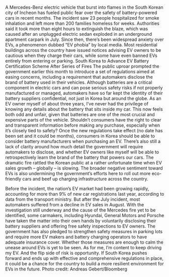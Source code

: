 A Mercedes-Benz electric vehicle that burst into flames in the South Korean city of Incheon has fueled public fear over the safety of battery-powered cars in recent months.
The incident saw 23 people hospitalized for smoke inhalation and left more than 200 families homeless for weeks. Authorities said it took more than eight hours to extinguish the blaze, which was caused after an unplugged electric sedan exploded in an underground apartment carpark in July.
Since then, there’s been widespread anxiety over EVs, a phenomenon dubbed “EV phobia” by local media. Most residential buildings across the country have issued notices advising EV owners to be cautious when they charge their cars, while some have even banned EVs entirely from entering or parking.
South Korea to Advance EV Battery Certification Scheme After Series of Fires
The public uproar prompted the government earlier this month to introduce a set of regulations aimed at easing concerns, including a requirement that automakers disclose the brand of battery used in their vehicles.
Although batteries are a critical component in electric cars and can pose serious safety risks if not properly manufactured or managed, automakers have so far kept the identity of their battery suppliers confidential, not just in Korea but around the globe.
As an EV owner myself of about three years, I’ve never had the privilege of knowing any details about the battery that sits inside my car. This now feels both odd and unfair, given that batteries are one of the most crucial and expensive parts of the vehicle. Shouldn’t consumers have the right to clear and transparent information before making any purchase, especially when it’s closely tied to safety?
Once the new regulations take effect (no date has been set and it could be months), consumers in Korea should be able to consider battery manufacturers when purchasing an EV. There’s also still a lack of clarity around how much detail the government will require automakers to disclose, and whether EV owners like myself will be able to retrospectively learn the brand of the battery that powers our cars.
The dramatic fire rattled the Korean public at a rather unfortunate time when EV sales growth – globally – is slowing. The broader negative sentiment toward EVs is also undermining the government’s efforts here to roll out more eco-friendly cars and beef up charging infrastructure across the country.

Before the incident, the nation’s EV market had been growing rapidly, accounting for more than 9% of new car registrations last year, according to data from the transport ministry. But after the July incident, most automakers suffered from a decline in EV sales in August.
With the investigation still underway and the cause of the Mercedes fire yet to be identified, some carmakers, including Hyundai, General Motors and Porsche have taken the matter into their own hands by voluntarily disclosing their battery suppliers and offering free safety inspections to EV owners.
The government has also pledged to strengthen safety measures in parking lots and require more EV makers and battery charging operators to have adequate insurance cover. Whether those measures are enough to calm the unease around EVs is yet to be seen. As for me, I’m content to keep driving my EV.
And the flip side of risk is opportunity. If South Korea pushes forward and ends up with effective and comprehensive regulations in place, it could be a chance for the country to build a more resilient environment for EVs in the future.
Photo credit: Andreas Gebert/Bloomberg